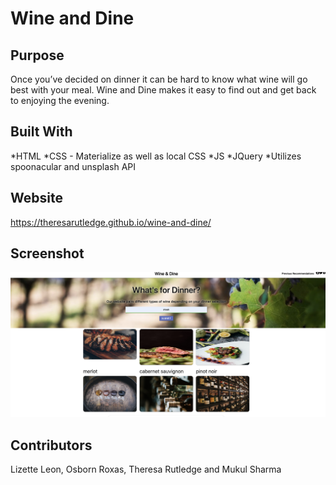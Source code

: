 # Wine and Dine

## Purpose
Once you’ve decided on dinner it can be hard to know what wine will go best with your meal. Wine and Dine makes it easy to find out and get back to enjoying the evening. 

## Built With
*HTML
*CSS - Materialize as well as local CSS
*JS
*JQuery
*Utilizes spoonacular and unsplash API


## Website
https://theresarutledge.github.io/wine-and-dine/

## Screenshot
![](./assets/images/wine-and-dine-screenshot.png)

## Contributors
Lizette Leon, Osborn Roxas, Theresa Rutledge and Mukul Sharma